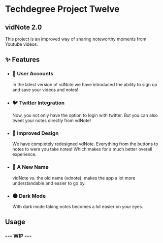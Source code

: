 # Techdegree Project Twelve
## vidNote 2.0

This project is an improved way of sharing noteworthy moments from Youtube videos.

## ✨ Features

- ### 👤 User Accounts
  In the latest version of vdNote we have introduced the ability to sign up and save your videos and notes!

- ### 🐦 Twitter Integration
  Now, you not only have the option to login with twitter. But you can also tweet your notes directly from vdNote!

- ### 💎 Improved Design
  We have completely redesigned vdNote. Everything from the buttons to notes to were you take notes! Which makes for a much better overall experience.

- ### 👋 A New Name
  vidNote vs. the old name (vdnote), makes the app a lot more understandable and easier to go by.

- ### 🌑 Dark Mode
  With dark mode taking notes becomes a lot easier on your eyes.

## Usage

### --- WIP ---